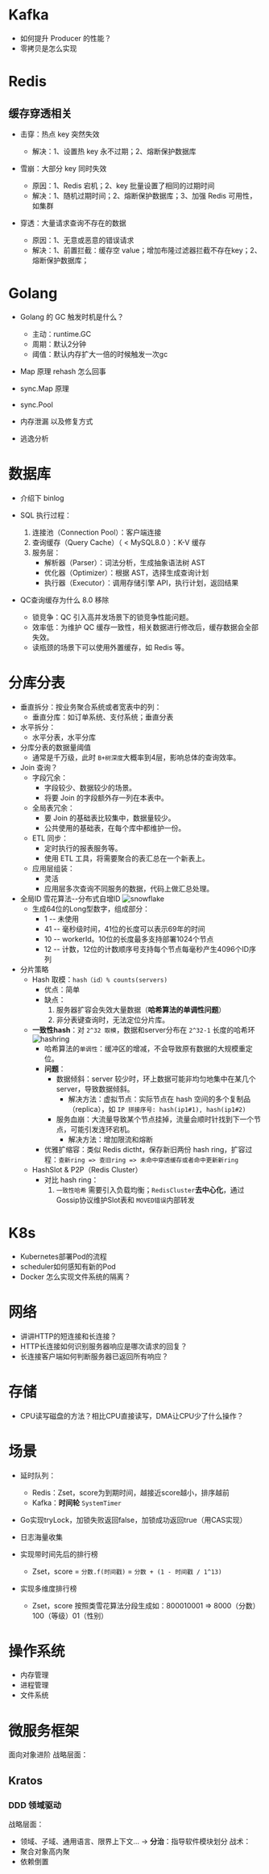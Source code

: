 # Kafka
- 如何提升 Producer 的性能？
- 零拷贝是怎么实现

# Redis
## 缓存穿透相关
- 击穿：热点 key 突然失效
	- 解决：1、设置热 key 永不过期；2、熔断保护数据库

- 雪崩：大部分 key 同时失效
	- 原因：1、Redis 宕机；2、key 批量设置了相同的过期时间
	- 解决：1、随机过期时间；2、熔断保护数据库；3、加强 Redis 可用性，如集群

- 穿透：大量请求查询不存在的数据
	- 原因：1、无意或恶意的错误请求
	- 解决：1、前置拦截：缓存空 value；增加布隆过滤器拦截不存在key；2、熔断保护数据库；
	
# Golang
- Golang 的 GC 触发时机是什么？
	- 主动：runtime.GC
	- 周期：默认2分钟
	- 阈值：默认内存扩大一倍的时候触发一次gc

- Map 原理 rehash 怎么回事
- sync.Map 原理
- sync.Pool
- 内存泄漏 以及修复方式
- 逃逸分析

# 数据库
- 介绍下 binlog
- SQL 执行过程：
	1. 连接池（Connection Pool）：客户端连接
	2. 查询缓存（Query Cache）（ < MySQL8.0 ）：K-V 缓存
	3. 服务层：
		- 解析器（Parser）：词法分析，生成抽象语法树 AST
		- 优化器（Optimizer）：根据 AST，选择生成查询计划
		- 执行器（Executor）：调用存储引擎 API，执行计划，返回结果

- QC查询缓存为什么 8.0 移除
  - 锁竞争：QC 引入高并发场景下的锁竞争性能问题。
  - 效率低：为维护 QC 缓存一致性，相关数据进行修改后，缓存数据会全部失效。
  - 读瓶颈的场景下可以使用外置缓存，如 Redis 等。
  
# 分库分表
  - 垂直拆分：按业务聚合系统或者宽表中的列：
    - 垂直分库：如订单系统、支付系统；垂直分表
  - 水平拆分：
    - 水平分表，水平分库
- 分库分表的数据量阈值
  - 通常是千万级，此时 `B+树深度`大概率到4层，影响总体的查询效率。
- Join 查询？
  - 字段冗余：
    - 字段较少、数据较少的场景。
    - 将要 Join 的字段额外存一列在本表中。
  - 全局表冗余：
    - 要 Join 的基础表比较集中，数据量较少。
    - 公共使用的基础表，在每个库中都维护一份。
  - ETL 同步：
    - 定时执行的报表服务等。
    - 使用 ETL 工具，将需要聚合的表汇总在一个新表上。
  - 应用层组装：
    - 灵活
    - 应用层多次查询不同服务的数据，代码上做汇总处理。
- 全局ID 雪花算法--分布式自增ID
  ![snowflake](./picture/interview/snowflake.png)
  - 生成64位的Long型数字，组成部分：
    - 1 -- 未使用
  	- 41 -- 毫秒级时间，41位的长度可以表示69年的时间
	- 10 -- workerId。10位的长度最多支持部署1024个节点
	- 12 -- 计数，12位的计数顺序号支持每个节点每毫秒产生4096个ID序列
- 分片策略
  - Hash 取模：`hash（id）% counts(servers)`
    - 优点：简单
    - 缺点：
      1. 服务器扩容会失效大量数据（**哈希算法的单调性问题**）
      2. 非分表键查询时，无法定位分片库。
  - **一致性hash**：对 `2^32 取模`，数据和server分布在 `2^32-1` 长度的哈希环
  ![hashring](./picture/interview/hashring.png)
    - 哈希算法的`单调性`：缓冲区的增减，不会导致原有数据的大规模重定位。
    - **问题**：
      - 数据倾斜：server 较少时，环上数据可能非均匀地集中在某几个server，导致数据倾斜。
        - 解决方法：虚拟节点：实际节点在 hash 空间的多个复制品（replica），如 `IP 拼接序号: hash(ip1#1), hash(ip1#2)`
      - 服务血崩：大流量导致某个节点挂掉，流量会顺时针找到下一个节点，可能引发连环宕机。
        - 解决方法：增加限流和熔断
    - 优雅扩缩容：类似 Redis dictht，保存新旧两份 hash ring，扩容过程：`查新ring => 查旧ring => 未命中穿透缓存或者命中更新新ring`
  - HashSlot & P2P（Redis Cluster）
    - 对比 hash ring：
      1. `一致性哈希` 需要引入负载均衡；`RedisCluster`**去中心化**，通过Gossip协议维护Slot表和 `MOVED错误`内部转发


# K8s
- Kubernetes部署Pod的流程
- scheduler如何感知有新的Pod
- Docker 怎么实现文件系统的隔离？

# 网络
- 讲讲HTTP的短连接和长连接？
- HTTP长连接如何识别服务器响应是哪次请求的回复？
- 长连接客户端如何判断服务器已返回所有响应？

# 存储
- CPU读写磁盘的方法？相比CPU直接读写，DMA让CPU少了什么操作？

# 场景
- 延时队列：
  - Redis：Zset，score为到期时间，越接近score越小，排序越前
  - Kafka：**时间轮** `SystemTimer`

- Go实现tryLock，加锁失败返回false，加锁成功返回true（用CAS实现）
- 日志海量收集

- 实现带时间先后的排行榜
	- Zset，score = `分数.f(时间戳)` = `分数 + (1 - 时间戳 / 1^13)`
  
- 实现多维度排行榜
	- Zset，score 按照类雪花算法分段生成如：800010001 => 8000（分数）100（等级）01（性别）

# 操作系统
- 内存管理
- 进程管理 
- 文件系统

# 微服务框架
面向对象进阶
战略层面：
## Kratos
### DDD 领域驱动
战略层面：
  - 领域、子域、通用语言、限界上下文... -> **分治**：指导软件模块划分
战术：
  - 聚合对象高内聚
  - 依赖倒置
